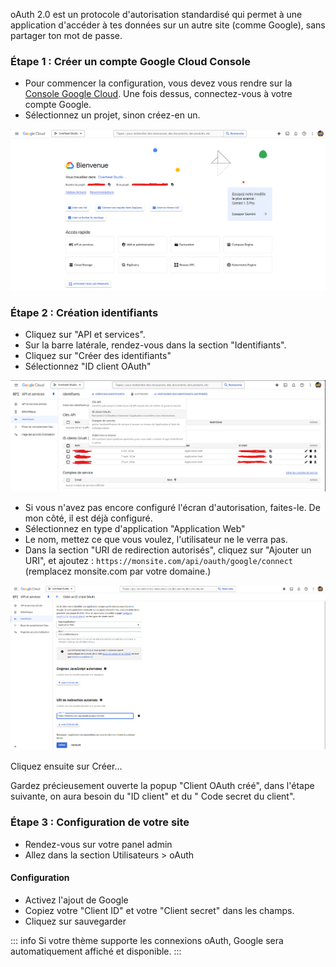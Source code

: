 oAuth 2.0 est un protocole d'autorisation standardisé qui permet à une application d'accéder à tes données sur un autre
site (comme Google), sans partager ton mot de passe.

### Étape 1 : Créer un compte Google Cloud Console

- Pour commencer la configuration, vous devez vous rendre sur
  la [Console Google Cloud](https://console.cloud.google.com/).
  Une fois dessus, connectez-vous à votre compte Google.
- Sélectionnez un projet, sinon créez-en un.

![Google Cloud Console - Accueil](Assets/Img/Users/Users/oAuth/google_cloud_console_home.png "Google Cloud Console - Accueil")

### Étape 2 : Création identifiants

- Cliquez sur "API et services".
- Sur la barre latérale, rendez-vous dans la section "Identifiants".
- Cliquez sur "Créer des identifiants"
- Sélectionnez "ID client OAuth"

![Google Cloud Console - Identifiants](Assets/Img/Users/Users/oAuth/google_cloud_console_identifiants.png "Google Cloud Console - Identifiants")

- Si vous n'avez pas encore configuré l'écran d'autorisation, faites-le. De mon côté, il est déjà configuré.
- Sélectionnez en type d'application "Application Web"
- Le nom, mettez ce que vous voulez, l'utilisateur ne le verra pas.
- Dans la section "URI de redirection autorisés", cliquez sur "Ajouter un URI", et
  ajoutez : `https://monsite.com/api/oauth/google/connect` (remplacez monsite.com par votre domaine.)

![Google Cloud Console - Identifiants Création](Assets/Img/Users/Users/oAuth/google_cloud_console_identifiants_create.png "Google Cloud Console - Identifiants Création")

Cliquez ensuite sur Créer...

Gardez précieusement ouverte la popup "Client OAuth créé", dans l'étape suivante, on aura besoin du "ID client" et du "
Code secret du client".

### Étape 3 : Configuration de votre site

- Rendez-vous sur votre panel admin
- Allez dans la section Utilisateurs > oAuth

#### Configuration

- Activez l'ajout de Google
- Copiez votre "Client ID" et votre "Client secret" dans les champs.
- Cliquez sur sauvegarder

::: info
Si votre thème supporte les connexions oAuth, Google sera automatiquement affiché et disponible.
:::
